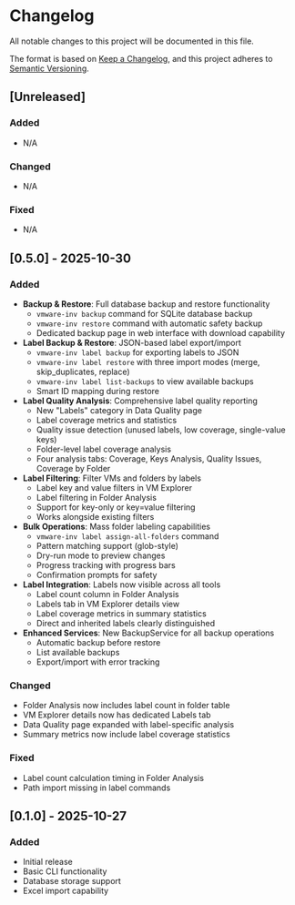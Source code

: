 # Changelog

All notable changes to this project will be documented in this file.

The format is based on [Keep a Changelog](https://keepachangelog.com/en/1.0.0/),
and this project adheres to [Semantic Versioning](https://semver.org/spec/v2.0.0.html).

## [Unreleased]

### Added
- N/A

### Changed
- N/A

### Fixed
- N/A

## [0.5.0] - 2025-10-30

### Added
- **Backup & Restore**: Full database backup and restore functionality
  - `vmware-inv backup` command for SQLite database backup
  - `vmware-inv restore` command with automatic safety backup
  - Dedicated backup page in web interface with download capability
- **Label Backup & Restore**: JSON-based label export/import
  - `vmware-inv label backup` for exporting labels to JSON
  - `vmware-inv label restore` with three import modes (merge, skip_duplicates, replace)
  - `vmware-inv label list-backups` to view available backups
  - Smart ID mapping during restore
- **Label Quality Analysis**: Comprehensive label quality reporting
  - New "Labels" category in Data Quality page
  - Label coverage metrics and statistics
  - Quality issue detection (unused labels, low coverage, single-value keys)
  - Folder-level label coverage analysis
  - Four analysis tabs: Coverage, Keys Analysis, Quality Issues, Coverage by Folder
- **Label Filtering**: Filter VMs and folders by labels
  - Label key and value filters in VM Explorer
  - Label filtering in Folder Analysis
  - Support for key-only or key=value filtering
  - Works alongside existing filters
- **Bulk Operations**: Mass folder labeling capabilities
  - `vmware-inv label assign-all-folders` command
  - Pattern matching support (glob-style)
  - Dry-run mode to preview changes
  - Progress tracking with progress bars
  - Confirmation prompts for safety
- **Label Integration**: Labels now visible across all tools
  - Label count column in Folder Analysis
  - Labels tab in VM Explorer details view
  - Label coverage metrics in summary statistics
  - Direct and inherited labels clearly distinguished
- **Enhanced Services**: New BackupService for all backup operations
  - Automatic backup before restore
  - List available backups
  - Export/import with error tracking

### Changed
- Folder Analysis now includes label count in folder table
- VM Explorer details now has dedicated Labels tab
- Data Quality page expanded with label-specific analysis
- Summary metrics now include label coverage statistics

### Fixed
- Label count calculation timing in Folder Analysis
- Path import missing in label commands

## [0.1.0] - 2025-10-27

### Added
- Initial release
- Basic CLI functionality
- Database storage support
- Excel import capability
